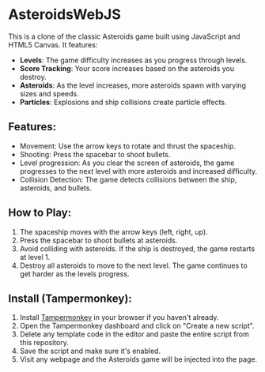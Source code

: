 # AsteroidsWebJS

This is a clone of the classic Asteroids game built using JavaScript and HTML5 Canvas. It features:

- **Levels**: The game difficulty increases as you progress through levels.
- **Score Tracking**: Your score increases based on the asteroids you destroy.
- **Asteroids**: As the level increases, more asteroids spawn with varying sizes and speeds.
- **Particles**: Explosions and ship collisions create particle effects.

## Features:
- Movement: Use the arrow keys to rotate and thrust the spaceship.
- Shooting: Press the spacebar to shoot bullets.
- Level progression: As you clear the screen of asteroids, the game progresses to the next level with more asteroids and increased difficulty.
- Collision Detection: The game detects collisions between the ship, asteroids, and bullets.

## How to Play:
1. The spaceship moves with the arrow keys (left, right, up).
2. Press the spacebar to shoot bullets at asteroids.
3. Avoid colliding with asteroids. If the ship is destroyed, the game restarts at level 1.
4. Destroy all asteroids to move to the next level. The game continues to get harder as the levels progress.

## Install (Tampermonkey):
1. Install [Tampermonkey](https://www.tampermonkey.net/) in your browser if you haven't already.
2. Open the Tampermonkey dashboard and click on "Create a new script".
3. Delete any template code in the editor and paste the entire script from this repository.
4. Save the script and make sure it's enabled.
5. Visit any webpage and the Asteroids game will be injected into the page.
